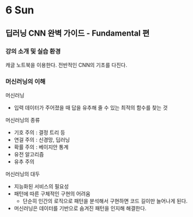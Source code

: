 # 6 Sun

## 딥러닝 CNN 완벽 가이드 - Fundamental 편

### 강의 소개 및 실습 환경

캐글 노트북을 이용한다. 전반적인 CNN의 기초를 다진다.

### 

### 머신러닝의 이해

머신러닝

* 입력 데이터가 주어졌을 때 답을 유추해 줄 수 있는 최적의 함수를 찾는 것

머신러닝의 종류

* 기호 주의 : 결정 트리 등
* 연걸 주의 : 신경망, 딥러닝
* 확률 주의 : 베이지안 통계
* 유전 알고리즘
* 유추 주의

머신러닝의 대두

* 지능화된 서비스의 필요성
* 패턴에 따른 구체적인 구현의 어려움
  * 단순히 인간의 로직으로 패턴을 분석해서 구현하면 코드 길이만 늘어나게 된다.
* 머신러닝은 데이터를 기반으로 숨겨진 패턴을 인지해 해결한다.



